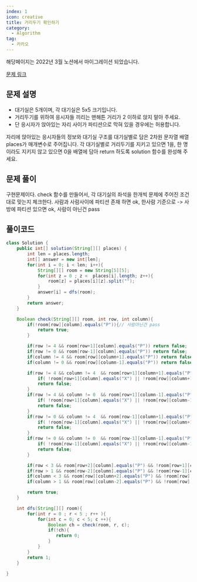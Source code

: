```yaml
---
index: 1
icon: creative
title: 거리두기 확인하기
category:
  - Algorithm
tag:
  - 카카오
---
```


해당페이지는 2022년 3월 노션에서 마이그레이션 되었습니다.

[문제 링크](https://programmers.co.kr/learn/courses/30/lessons/81302)

## 문제 설명

- 대기실은 5개이며, 각 대기실은 5x5 크기입니다.
- 거리두기를 위하여 응시자들 끼리는 맨해튼 거리가 2 이하로 앉지 말아 주세요.
- 단 응시자가 앉아있는 자리 사이가 파티션으로 막혀 있을 경우에는 허용합니다.

자리에 앉아있는 응시자들의 정보와 대기실 구조를 대기실별로 담은 2차원 문자열 배열 places가 매개변수로 주어집니다. 각 대기실별로 거리두기를 지키고 있으면 1을, 한 명이라도 지키지 않고 있으면 0을 배열에 담아 return 하도록 solution 함수를 완성해 주세요.

## 문제 풀이

구현문제이다. check 함수를 만들어서, 각 대기실의 좌석을 한개씩 문제에 주어진 조건대로 맞는지 체크한다.
사람과 사람사이에 파티션 존재 하면 ok, 한사람 기준으로 -> 사방에 파티션 있으면 ok, 사람이 아닌건 pass

## 풀이코드

```java
class Solution {
    public int[] solution(String[][] places) {
        int len = places.length;
        int[] answer = new int[len];
        for(int i = 0; i < len; i++){
            String[][] room = new String[5][5];
            for(int z = 0 ; z <  places[i].length; z++){
                room[z] = places[i][z].split("");
            }
            answer[i] = dfs(room);
        }
        return answer;
    }

    Boolean check(String[][] room, int row, int column){
        if(!room[row][column].equals("P")){// 사람아닌건 pass
            return true;
        }

        if(row != 4 && room[row+1][column].equals("P")) return false;
        if(row != 0 && room[row-1][column].equals("P")) return false;
        if(column != 4 && room[row][column+1].equals("P")) return false;
        if(column != 0 && room[row][column-1].equals("P")) return false;

        if(row != 4 && column != 4  && room[row+1][column+1].equals("P")){
            if( !room[row+1][column].equals("X") || !room[row][column+1].equals("X"))
            return false;
        }
        if(row != 4 && column != 0  && room[row+1][column-1].equals("P")){
            if( !room[row+1][column].equals("X") || !room[row][column-1].equals("X"))
            return false;
        }
        if(row != 0 && column != 4  && room[row-1][column+1].equals("P")){
            if( !room[row-1][column].equals("X") || !room[row][column+1].equals("X"))
            return false;
        }
        if(row != 0 && column != 0  && room[row-1][column-1].equals("P")){
            if( !room[row-1][column].equals("X") || !room[row][column-1].equals("X"))
            return false;
        }

        if(row < 3 && room[row+2][column].equals("P") && !room[row+1][column].equals("X") )return false;
        if(row > 1 && room[row-2][column].equals("P") && !room[row-1][column].equals("X"))return false;
        if(column < 3 && room[row][column+2].equals("P") && !room[row][column+1].equals("X"))return false;
        if(column > 1 && room[row][column-2].equals("P") && !room[row][column-1].equals("X"))return false;

        return true;
    }

    int dfs(String[][] room){
        for(int r = 0 ; r < 5 ; r++ ){
            for(int c = 0; c < 5; c ++){
                Boolean ch = check(room, r, c);
                if(!ch){
                   return 0;
                }
            }
        }
        return 1;
    }

}
```
